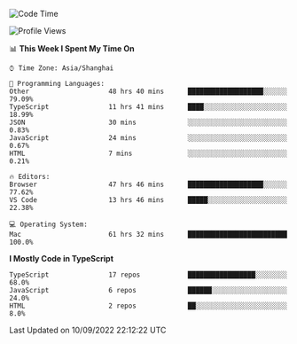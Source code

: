 <!--START_SECTION:waka-->
![Code Time](http://img.shields.io/badge/Code%20Time-2%2C778%20hrs%2032%20mins-blue)

![Profile Views](http://img.shields.io/badge/Profile%20Views-1-blue)

📊 **This Week I Spent My Time On** 

```text
⌚︎ Time Zone: Asia/Shanghai

💬 Programming Languages: 
Other                    48 hrs 40 mins      ███████████████████░░░░░░   79.09% 
TypeScript               11 hrs 41 mins      ████░░░░░░░░░░░░░░░░░░░░░   18.99% 
JSON                     30 mins             ░░░░░░░░░░░░░░░░░░░░░░░░░   0.83% 
JavaScript               24 mins             ░░░░░░░░░░░░░░░░░░░░░░░░░   0.67% 
HTML                     7 mins              ░░░░░░░░░░░░░░░░░░░░░░░░░   0.21%

🔥 Editors: 
Browser                  47 hrs 46 mins      ███████████████████░░░░░░   77.62% 
VS Code                  13 hrs 46 mins      █████░░░░░░░░░░░░░░░░░░░░   22.38%

💻 Operating System: 
Mac                      61 hrs 32 mins      █████████████████████████   100.0%

```

**I Mostly Code in TypeScript** 

```text
TypeScript               17 repos            █████████████████░░░░░░░░   68.0% 
JavaScript               6 repos             ██████░░░░░░░░░░░░░░░░░░░   24.0% 
HTML                     2 repos             ██░░░░░░░░░░░░░░░░░░░░░░░   8.0%

```



 Last Updated on 10/09/2022 22:12:22 UTC
<!--END_SECTION:waka-->
